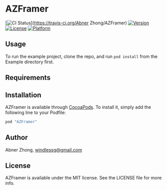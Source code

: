 # AZFramer

[![CI Status](http://img.shields.io/travis/windless/AZFramer.svg?style=flat)](https://travis-ci.org/Abner Zhong/AZFramer)
[![Version](https://img.shields.io/cocoapods/v/AZFramer.svg?style=flat)](http://cocoapods.org/pods/AZFramer)
[![License](https://img.shields.io/cocoapods/l/AZFramer.svg?style=flat)](http://cocoapods.org/pods/AZFramer)
[![Platform](https://img.shields.io/cocoapods/p/AZFramer.svg?style=flat)](http://cocoapods.org/pods/AZFramer)

## Usage

To run the example project, clone the repo, and run `pod install` from the Example directory first.

## Requirements

## Installation

AZFramer is available through [CocoaPods](http://cocoapods.org). To install
it, simply add the following line to your Podfile:

```ruby
pod "AZFramer"
```

## Author

Abner Zhong, windlessg@gmail.com

## License

AZFramer is available under the MIT license. See the LICENSE file for more info.

